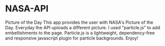 # NASA-API
Picture of the Day
This app provides the user with NASA's Picture of the Day. Everyday the API uploads a different picture. I used "particle.js" to add embellishments to the page.
Particle.js is a lightweight, dependency-free and responsive javascript plugin for particle backgrounds. Enjoy!
